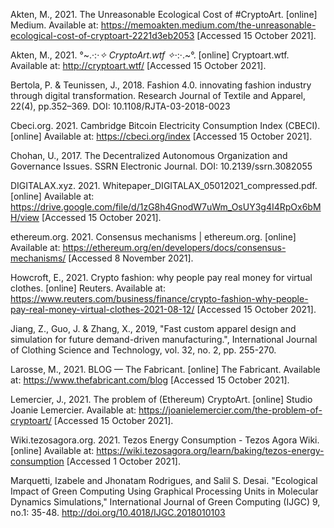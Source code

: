 

Akten, M., 2021. The Unreasonable Ecological Cost of #CryptoArt. [online] Medium. Available at: <https://memoakten.medium.com/the-unreasonable-ecological-cost-of-cryptoart-2221d3eb2053> [Accessed 15 October 2021].

Akten, M., 2021. °~.·:·*✧ CryptoArt.wtf ✧*·:·.~°. [online] Cryptoart.wtf. Available at: <http://cryptoart.wtf/> [Accessed 15 October 2021].

Bertola, P. & Teunissen, J., 2018. Fashion 4.0. innovating fashion industry through digital transformation. Research Journal of Textile and Apparel, 22(4), pp.352–369. DOI: 10.1108/RJTA-03-2018-0023

Cbeci.org. 2021. Cambridge Bitcoin Electricity Consumption Index (CBECI). [online] Available at: <https://cbeci.org/index> [Accessed 15 October 2021].

Chohan, U., 2017. The Decentralized Autonomous Organization and Governance Issues. SSRN Electronic Journal. DOI: 10.2139/ssrn.3082055 

DIGITALAX.xyz. 2021. Whitepaper_DIGITALAX_05012021_compressed.pdf. [online] Available at: <https://drive.google.com/file/d/1zG8h4GnodW7uWm_OsUY3g4I4RpOx6bMH/view> [Accessed 15 October 2021].

ethereum.org. 2021. Consensus mechanisms | ethereum.org. [online] Available at: <https://ethereum.org/en/developers/docs/consensus-mechanisms/> [Accessed 8 November 2021].

Howcroft, E., 2021. Crypto fashion: why people pay real money for virtual clothes. [online] Reuters. Available at: <https://www.reuters.com/business/finance/crypto-fashion-why-people-pay-real-money-virtual-clothes-2021-08-12/> [Accessed 15 October 2021].

Jiang, Z., Guo, J. & Zhang, X., 2019, "Fast custom apparel design and simulation for future demand-driven manufacturing.", International Journal of Clothing Science and Technology, vol. 32, no. 2, pp. 255-270. 

Larosse, M., 2021. BLOG — The Fabricant. [online] The Fabricant. Available at: <https://www.thefabricant.com/blog> [Accessed 15 October 2021].

Lemercier, J., 2021. The problem of (Ethereum) CryptoArt. [online] Studio Joanie Lemercier. Available at: <https://joanielemercier.com/the-problem-of-cryptoart/> [Accessed 15 October 2021].

Wiki.tezosagora.org. 2021. Tezos Energy Consumption - Tezos Agora Wiki. [online] Available at: <https://wiki.tezosagora.org/learn/baking/tezos-energy-consumption> [Accessed 1 October 2021].

Marquetti, Izabele and Jhonatam Rodrigues, and Salil S. Desai. "Ecological Impact of Green Computing Using Graphical Processing Units in Molecular Dynamics Simulations," International Journal of Green Computing (IJGC) 9, no.1: 35-48. http://doi.org/10.4018/IJGC.2018010103

